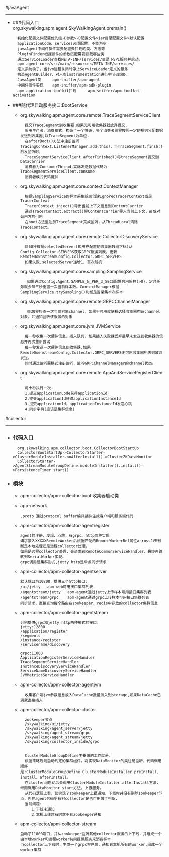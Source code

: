 #javaAgent

---

- ###代码入口    
 		org.skywalking.apm.agent.SkyWalkingAgent.premain()
		
  		初始化配置文件配置优先级-D参数>-D配置文件>jar目录配置文件>默认配置
  		applicationCode、services必须配置，不能为空
  		javaAgent中间件插件需要配置要拦截的类、方法等
  		PluginFinder根据插件的参数匹配需要拦截哪些类
		通过ServiceLoader查找META-INF/services/目录下SPI服务并启动。
		apm-agent-core/src/main/resources/META-INF/services/
		定义系统钩子，当jvm进程关闭时停止ServiceLoader定义的服务
		构造AgentBuilder，对入参instrumentation进行字节码编织
		JavaAgent类     apm-sniffer/apm-agent
		中间件插件实现    apm-sniffer/apm-sdk-plugin
		apm-application-toolkit拦截     apm-sniffer/apm-toolkit-activation

- ###随代理启动服务接口:BootService
	- org.skywalking.apm.agent.core.remote.TraceSegmentServiceClient
	
			提交TraceSegment到收集器,如果无可用收集器就放弃提交.
			采用生产者、消费模式，构造了一个管道，多个消费者线程按照一定的规则分配数据发送到收集器,以TraceSegment为单位.
			在afterBoot()方法中注册监听TracingContext.ListenerManager.add(this)，当TraceSegment.finsh()触发监听时，
			TraceSegmentServiceClient.afterFinished()将traceSegment提交到DataCarrier
			消费者为ConsumerThread,实际发送数据代码为TraceSegmentServiceClient.consume
			消费者模式代码臃肿

	- org.skywalking.apm.agent.core.context.ContextManager

			根据SamplingService的样本采集规则创建IgnoredTracerContext或是TracerContext
			TracerContext.inject()导出当前上下文信息到ContentCarrier
			通过TracerContext.extract()将ContentCarrier导入当前上下文，形成对调用方的引用
			在boot方法里注册TraceSegment完成监听，从ThreadLocal清除TraceContext。


	- org.skywalking.apm.agent.core.remote.CollectorDiscoveryService
	
			每60秒根据selectedServer(即用户配置的收集器数组下标)从Config.Collector.SERVERS获取GRPC服务列表，更新RemoteDownstreamConfig.Collector.GRPC_SERVERS
			如果失败,selectedServer递增1，首次随机

   - org.skywalking.apm.agent.core.sampling.SamplingService

			如果通过Config.Agent.SAMPLE_N_PER_3_SECS配置启用采样(>0)，定时任务就会每三秒重置一次当前样本数。ContextManager根据SamplingService.trySampling()判断是否采集本次样本

   - org.skywalking.apm.agent.core.remote.GRPCChannelManager
   
		    每30秒检查一次当前对象channel，如果不可用就随机选择收集器构造channel对象，并通知监听该服务的对象

	- org.skywalking.apm.agent.core.jvm.JVMService
	
			每一秒收集一次硬件信息，插入队列，如果插入失败就丢弃最早未发送到收集器的信息并再次重新尝试
			每一秒发送一次硬件信息到收集器,如果RemoteDownstreamConfig.Collector.GRPC_SERVERS无可用收集器列表则放弃发送。
			同时通过监听器模式注册监听，监听GRPCChannelManager的channel状态。

	- org.skywalking.apm.agent.core.remote.AppAndServiceRegisterClient
	
			每十秒执行一次：
			1.提交applicationCode获得applicationId
			2.提交applicationId获得applicationInstanceId
			3.提交applicationId、applicationInstanceId发送心跳
			4.同步字典(应该是集群信息)
			
#collector

---

- ### 代码入口
		org.skywalking.apm.collector.boot.CollectorBootStartUp
        CollectorBootStartUp->CollectorStarter->ClusterModuleInstaller.onAfterInstall()->ClusterZKDataMonitor
		CollectorStarter->AgentStreamModuleGroupDefine.moduleInstaller().install()->PersistenceTimer.start()

- ### 模块
	- apm-collector/apm-collector-boot  收集器启动类
	- app-network
		             
		  .proto 通过protocol buffer编译插件生成客户端和服务端代码
	  	
	  	
	  	
	- apm-collector/apm-collector-agentregister
		
          agent的注册、发现、心跳，有grpc、http两种实现
          请求接入XXXXXRemoteWorker后根据匹配的RemoteWorkerRef属性acrossJVM判断是本地处理还是远程collector处理，
          如果是远程collector处理，会请求到RemoteCommonServiceHandler，最终再跳转到SerialWorker实现。
          grpc调用是集群形式,jetty http是单点同步请求
          
    - apm-collector/apm-collector-agentserver

          默认端口为10800，提供三个http接口:
          /ui/jetty   apm-web可用接口集群列表
          /agentstream/jetty   apm-agent通过jetty上传样本可用接口集群列表
          /agentstream/grpc    apm-agent通过grpc上传样本可用接口集群列表
          同步请求，直接查询每个路由在zookeeper、redis中存放的collector集群信息

    - apm-collector/apm-collector-agentstream

          分别提供grpc和jetty http两种形式的接口:
          jetty:12800
          /application/register
          /segments
          /instance/register
          /servicename/discovery

          grpc:11800
          ApplicationRegisterServiceHandler
          TraceSegmentServiceHandler
          InstanceDiscoveryServiceHandler
          ServiceNameDiscoveryServiceHandler
          JVMMetricsServiceHandler

	- apm-collector/apm-collector-agentjvm

     		收集客户端jvm参数信息放入DataCache批量插入到storage,如果DataCache已满就直接插入

	- apm-collector/apm-collector-cluster

			zookeeper节点
			/skywalking/ui/jetty
			/skywalking/agent_server/jetty
			/skywalking/agent_stream/grpc
			/skywalking/agent_stream/jetty
			/skywalking/collector_inside/grpc


     		ClusterModuleGroupDefine主要做的工作就是:
     		根据策略规则启动约定的集群组件，将实现DataMonitor的类注册监听，代码调用顺序			是:ClusterModuleGroupDefine.ClusterModuleInstaller.preInstall、install、afterInstall。
     		在cluster组启动后会调用ClusterModuleInstaller.afterInstall方法，继而调用DataMonitor.start方法，上报服务。
     		从代码逻辑上看，仅实现了zookeeper上报通知，下线时并没有删除zookeeper节点，但在agent代码里有对collector是否可用做了判断.
     		当前问题:
               1.下线未通知
               2.本机上线时有时拿不到zookeeper通知

	- apm-collector/apm-collector-stream

          启动了11800端口，并从zookeeper监听其他collector服务的上下线，并组成一个由本地worker和远程worker共同提供服务来消费样本
          当collector上下线时，生成一个grpc客户端，通知到本机所有的worker,组成一个worker集群


